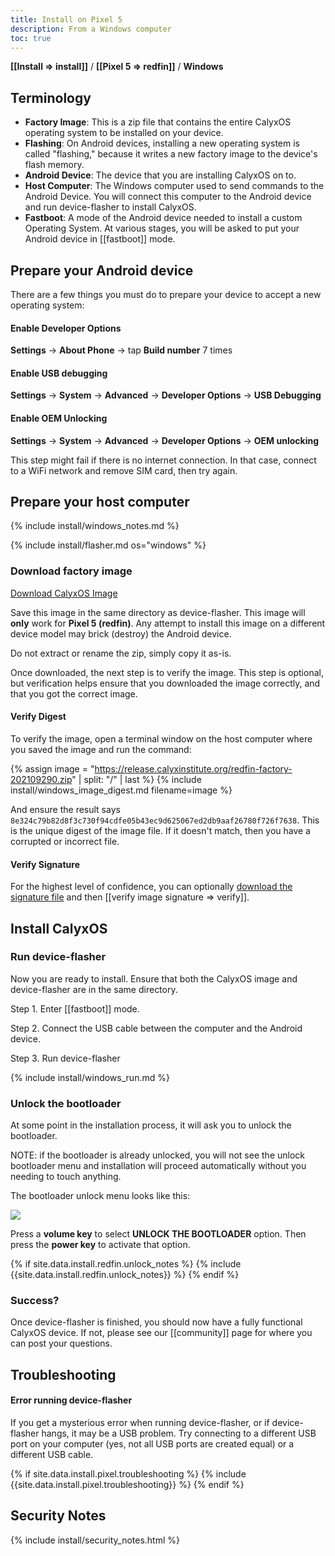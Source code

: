 ```yaml
---
title: Install on Pixel 5
description: From a Windows computer
toc: true
---
```


<strong>[[Install => install]]</strong> / <strong>[[Pixel 5 => redfin]]</strong> / <strong>Windows</strong>

## Terminology

* **Factory Image**: This is a zip file that contains the entire CalyxOS operating system to be installed on your device.
* **Flashing**: On Android devices, installing a new operating system is called "flashing," because it writes a new factory image to the device's flash memory.
* **Android Device**: The device that you are installing CalyxOS on to.
* **Host Computer**: The Windows computer used to send commands to the Android Device. You will connect this computer to the Android device and run device-flasher to install CalyxOS.
* **Fastboot**: A mode of the Android device needed to install a custom Operating System. At various stages, you will be asked to put your Android device in [[fastboot]] mode.

## Prepare your Android device

There are a few things you must do to prepare your device to accept a new operating system:

#### Enable Developer Options

**Settings** &rarr; **About Phone** &rarr; tap **Build number** 7 times

#### Enable USB debugging

**Settings** &rarr; **System** &rarr; **Advanced** &rarr; **Developer Options** &rarr; **USB Debugging**

#### Enable OEM Unlocking

**Settings** &rarr; **System** &rarr; **Advanced** &rarr; **Developer Options** &rarr; **OEM unlocking**

This step might fail if there is no internet connection. In that case, connect to a WiFi network and remove SIM card, then try again.

## Prepare your host computer

{% include install/windows_notes.md %}

{% include install/flasher.md os="windows" %}

### Download factory image

<a class="btn" href="https://release.calyxinstitute.org/redfin-factory-202109290.zip">Download CalyxOS Image</a>

Save this image in the same directory as device-flasher. This image will **only** work for **Pixel 5 (redfin)**. Any attempt to install this image on a different device model may brick (destroy) the Android device.

Do not extract or rename the zip, simply copy it as-is.

Once downloaded, the next step is to verify the image. This step is optional, but verification helps ensure that you downloaded the image correctly, and that you got the correct image.

#### Verify Digest

To verify the image, open a terminal window on the host computer where you saved the image and run the command:

{% assign image = "https://release.calyxinstitute.org/redfin-factory-202109290.zip" | split: "/" | last %}
{% include install/windows_image_digest.md filename=image %}

And ensure the result says `8e324c79b82d8f3c730f94cdfe05b43ec9d625067ed2db9aaf26780f726f7638`. This is the unique digest of the image file. If it doesn't match, then you have a corrupted or incorrect file.

#### Verify Signature

For the highest level of confidence, you can optionally <a href="https://release.calyxinstitute.org/redfin-factory-202109290.zip.minisig">download the signature file</a> and then [[verify image signature => verify]].

## Install CalyxOS

### Run device-flasher

Now you are ready to install. Ensure that both the CalyxOS image and device-flasher are in the same directory.

Step 1. Enter [[fastboot]] mode.

Step 2. Connect the USB cable between the computer and the Android device.

Step 3. Run device-flasher

{% include install/windows_run.md %}

### Unlock the bootloader

At some point in the installation process, it will ask you to unlock the bootloader.

NOTE: if the bootloader is already unlocked, you will not see the unlock bootloader menu and installation will proceed automatically without you needing to touch anything.

The bootloader unlock menu looks like this:

<img src="../../../unlock-bootloader.jpg">

Press a **volume key** to select **UNLOCK THE BOOTLOADER** option. Then press the **power key** to activate that option.

{% if site.data.install.redfin.unlock_notes %}
{% include {{site.data.install.redfin.unlock_notes}} %}
{% endif %}

### Success?

Once device-flasher is finished, you should now have a fully functional CalyxOS device. If not, please see our [[community]] page for where you can post your questions.

## Troubleshooting

#### Error running device-flasher

If you get a mysterious error when running device-flasher, or if device-flasher hangs, it may be a USB problem. Try connecting to a different USB port on your computer (yes, not all USB ports are created equal) or a different USB cable.

{% if site.data.install.pixel.troubleshooting %}
{% include {{site.data.install.pixel.troubleshooting}} %}
{% endif %}

## Security Notes

{% include install/security_notes.html %}